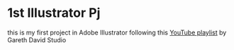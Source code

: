 # 1st Illustrator Pj
this is my first project in Adobe Illustrator following this [YouTube playlist](https://youtube.com/playlist?list=PLYfCBK8IplO4X-jM1Rp43wAIdpP2XNGwP&si=VANL9GKLe30mSrTZ) by Gareth David Studio 

